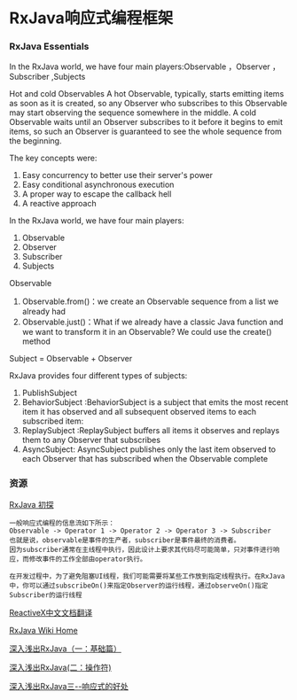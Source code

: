 # RxJava响应式编程框架




### RxJava Essentials

In the RxJava world, we have four main players:Observable ，Observer ，Subscriber ,Subjects


Hot and cold ObservablesA hot Observable, typically, starts emitting items as soon as it is created, so any Observer who subscribes to this Observable may start observing the sequence somewhere in the middle. A cold Observable waits until an Observer subscribes to it before it begins to emit items, so such an Observer is guaranteed to see the whole sequence from the beginning.
The key concepts were:
1. Easy concurrency to better use their server's power 
2. Easy conditional asynchronous execution3. A proper way to escape the callback hell4. A reactive approach
In the RxJava world, we have four main players:
1. Observable 
2. Observer 
3. Subscriber 
4. Subjects
Observable 
1. Observable.from()：we create an Observable sequence from a list we already had2. Observable.just()：What if we already have a classic Java function and we want to transform it in an Observable? We could use the create() method



Subject = Observable + Observer

RxJava provides four different types of subjects:
1. PublishSubject 2. BehaviorSubject :BehaviorSubject is a subject that emits the most recent item it has observed and all subsequent observed items to each subscribed item:3. ReplaySubject :ReplaySubject buffers all items it observes and replays them to any Observer that subscribes4. AsyncSubject: AsyncSubject publishes only the last item observed to each Observer that has subscribed when the Observable complete

### 资源

[RxJava 初探](http://www.tuicool.com/articles/VrQRvur)

	一般响应式编程的信息流如下所示：
	Observable -> Operator 1 -> Operator 2 -> Operator 3 -> Subscriber
	也就是说，observable是事件的生产者，subscriber是事件最终的消费者。
	因为subscriber通常在主线程中执行，因此设计上要求其代码尽可能简单，只对事件进行响应，而修改事件的工作全部由operator执行。
	
	在开发过程中，为了避免阻塞UI线程，我们可能需要将某些工作放到指定线程执行。在RxJava中，你可以通过subscribeOn()来指定Observer的运行线程，通过observeOn()指定Subscriber的运行线程

[ReactiveX中文文档翻译](https://mcxiaoke.gitbooks.io/rxdocs/content/index.html)


[RxJava Wiki Home](https://github.com/ReactiveX/RxJava/wiki)

[深入浅出RxJava（一：基础篇）](http://blog.csdn.net/lzyzsd/article/details/41833541)

[深入浅出RxJava(二：操作符)](http://blog.csdn.net/lzyzsd/article/details/44094895)

[深入浅出RxJava三--响应式的好处](http://blog.csdn.net/lzyzsd/article/details/44891933)